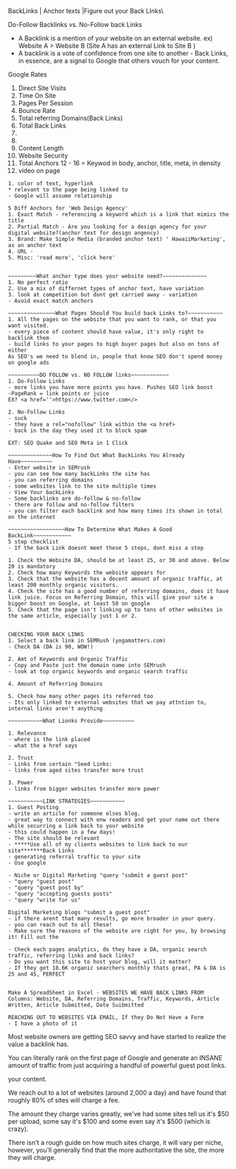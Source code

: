 BackLinks | Anchor texts |Figure out your Back LInks\

Do-Follow Backlinks vs. No-Follow back Links
- A Backlink is a mention of your website on an external website. 
ex) Website A > Website B (Site A has an external Link to Site B )
- A backlink is a vote of confidence from one site to another -
Back Links, in essence, are a signal to Google that others vouch for your content.

Google Rates
1. Direct Site Visits
2. Time On Site
3. Pages Per Session
4. Bounce Rate
5. Total referring Domains(Back Links)
6. Total Back Links
7. 
8.
9. Content Length
10. Website Security 
11. Total Anchors
12 - 16 = Keywod in body, anchor, title, meta, in density
17. video on page 


~~~~~~~~Anchor Text~~~~~~~~~~
1. color of text, hyperlink
* relevant to the page being linked to
- Google will assume relationship

5 Diff Anchors for 'Web Design Agency'
1. Exact Match - referencing a keyword which is a link that mimics the title
2. Partial Match - Are you looking for a design agency for your digital website?(anchor text for design angency)
3. Brand: Make Simple Media (branded anchor text) ' HawaiiMarketing', as an anchor text
4. URL - 
5. Misc: 'read more', 'click here'


~~~~~~~~~What anchor type does your website need?~~~~~~~~~~~~~~
1. No perfect ratio
2. Use a mix of differnet types of anchor text, have variation 
3. look at competition but dont get carried away - variation 
- Avoid exact match anchors

~~~~~~~~~~~~~~~What Pages Should You build back Links to?~~~~~~~~~~~
1. All the pages on the website that you want to rank, or that you want visited.
- every piece of content should have value, it's only right to backlink them
- build links to your pages to high buyer pages but also on tons of either
As SEO's we need to blend in, people that know SEO don't spend money on google ads

~~~~~~~~~~DO FOLLOW vs. NO FOLLOW links~~~~~~~~~~~~
1. Do-Follow Links
- more links you have more points you have. Pushes SEO link boost
-PageRank = link points or juice
EX? <a href=''>https://www.twitter.com</> 

2. No-Follow Links 
- suck
- they have a rel="nofollow" link within the <a href>
- back in the day they used it to block spam 

EXT: SEO Quake and SEO Meta in 1 Click

~~~~~~~~~~~~~~How To Find Out What BackLinks You Already Have~~~~~~~~~~
- Enter website in SEMrush
- you can see how many backLinks the site has
- you can referring domains 
- some websites link to the site multiple times
- View Your backLinks
- Some backlinks are do-follow & no-follow
- there are follow and no-follow filters
- you can filter each backlink and how many times its shown in total on the internet

~~~~~~~~~~~~~~~~~~How To Determine What Makes A Good BackLink~~~~~~~~~~~~
5 step checklist
- If the back Link doesnt meet these 5 steps, dont miss a step

1. Check the Website DA, should be at least 25, or 30 and above. Below 20 is mandatory
2. Check how many Keywords the website appears for
3. Check that the website has a decent amount of organic traffic, at least 200 monthly organic visitors.
4. Check the site has a good number of referring domains, does it have link juice. Focus on Referring Domain, this will give your site a bigger boost on Google, at least 50 on google
5. Check that the page isn't linking up to tons of other websites in the same article, especially just 1 or 2.


CHECKING YOUR BACK LINKS
1. Select a back link in SEMRush (yogamatters.com)
- Check DA (DA is 90, WOW!)

2. Amt of Keywords and Organic Traffic
- Copy and Paste just the domain name into SEMrush
- look at top organic keywords and organic search traffic

4. Amount of Referring Domains

5. Check how many other pages its referred too
- Its only linked to external websites that we pay attntion to, internal links aren't anything

~~~~~~~~~~~What Lionks Provide~~~~~~~~~~

1. Relevance 
- where is the link placed
- what the a href says

2. Trust
- Links from certain "Seed Links:
- links from aged sites transfer more trust

3. Power
- links from bigger websites transfer more power

~~~~~~~~~~~LINK STRATEGIES~~~~~~~~~~~
1. Guest Posting 
- write an article for someone elses blog.
- great way to connect with enw readers and get your name out there while securring a link back to your website
- this could happen in a few days!
- The site should be relevant
- *****Use all of my clients websites to link back to our site*******Back Links
- generating referral traffic to your site
- Use google

- Niche or Digital Marketing "query "submit a guest post" 
- "query "guest post"
- "query "guest post by"
- "query "accepting guests posts"
- "query "write for us"

Digital Marketing blogs "submit a guest post"
- if there arent that many results, go more broader in your query.
- you can reach out to all these!
- Make sure the reasons of the website are right for you, by browsing it! Fill out the 

- Check each pages analytics, do they have a DA, organic search traffic, referring links and back links?
- Do you want this site to host your blog, will it matter?
- If they get 18.6K organic searchers monthly thats great, PA & DA is 25 and 45, PERFECT


Make A SpreadSheet in Excel - WEBSITES WE HAVE BACK LINKS FROM
Columns: Website, DA, Referring Domains, Traffic, Keywords, Article Written, Article Submitted, Date Suibmitted

REACHING OUT TO WEBSITES VIA EMAIL, If they Do Not Have a Form
- I have a photo of it

~~~~~~~~~
Most website owners are getting SEO savvy and have started to realize the value a backlink has.

You can literally rank on the first page of Google and generate an INSANE amount of traffic from just acquiring a handful of powerful guest post links.

your content.

We reach out to a lot of websites (around 2,000 a day) and have found that roughly 80% of sites will charge a fee.

The amount they charge varies greatly, we've had some sites tell us it's $50 per upload, some say it's $100 and some even say it's $500 (which is crazy).

There isn't a rough guide on how much sites charge, it will vary per niche, however, you'll generally find that the more authoritative the site, the more they will charge.